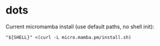 # dots

Current micromamba install (use default paths, no shell init):

`"${SHELL}" <(curl -L micro.mamba.pm/install.sh)`

